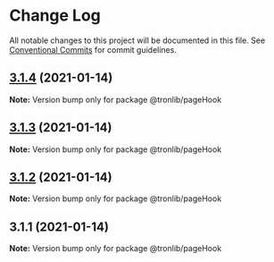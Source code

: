 # Change Log

All notable changes to this project will be documented in this file.
See [Conventional Commits](https://conventionalcommits.org) for commit guidelines.

## [3.1.4](https://github.com/Onotoko/tronlib/compare/@tronlib/pageHook@3.1.3...@tronlib/pageHook@3.1.4) (2021-01-14)

**Note:** Version bump only for package @tronlib/pageHook





## [3.1.3](https://github.com/Onotoko/tronlib/compare/@tronlib/pageHook@3.1.2...@tronlib/pageHook@3.1.3) (2021-01-14)

**Note:** Version bump only for package @tronlib/pageHook





## [3.1.2](https://github.com/Onotoko/tronlib/compare/@tronlib/pageHook@3.1.1...@tronlib/pageHook@3.1.2) (2021-01-14)

**Note:** Version bump only for package @tronlib/pageHook





## 3.1.1 (2021-01-14)

**Note:** Version bump only for package @tronlib/pageHook
